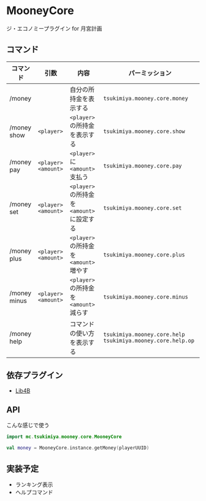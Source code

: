 # MooneyCore
ジ・エコノミープラグイン for 月宮計画  

## コマンド
| コマンド | 引数 | 内容 | パーミッション |
| --- | --- | --- |---|
| /money | | 自分の所持金を表示する | `tsukimiya.mooney.core.money` |
| /money show | `<player>` | `<player>`の所持金を表示する | `tsukimiya.mooney.core.show` |
| /money pay | `<player>` `<amount>` | `<player>`に`<amount>`支払う | `tsukimiya.mooney.core.pay` |
| /money set | `<player>` `<amount>` | `<player>`の所持金を`<amount>`に設定する | `tsukimiya.mooney.core.set` |
| /money plus | `<player>` `<amount>` | `<player>`の所持金を`<amount>`増やす | `tsukimiya.mooney.core.plus` |
| /money minus | `<player>` `<amount>` | `<player>`の所持金を`<amount>`減らす | `tsukimiya.mooney.core.minus` |
| /money help | | コマンドの使い方を表示する | `tsukimiya.mooney.core.help` `tsukimiya.mooney.core.help.op` |

## 依存プラグイン
- [Lib4B](https://github.com/TsukimiyaProject/Lib4B)

## API
こんな感じで使う
```kotlin
import mc.tsukimiya.mooney.core.MooneyCore

val money = MooneyCore.instance.getMoney(playerUUID)
```

## 実装予定
- ランキング表示
- ヘルプコマンド
